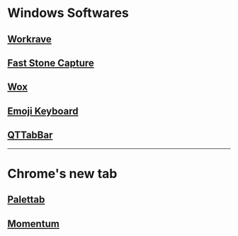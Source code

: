 # Windows Softwares

## [Workrave](https://sourceforge.net/projects/workrave/)

## [Fast Stone Capture](http://reverberate.ml/softwares/fscapture.rar)

## [Wox](http://www.wox.one/)

## [Emoji Keyboard](https://www.softpedia.com/get/Internet/Chat/Other-Chat-Tools/Emoji-Keyboard.shtml)

## [QTTabBar](https://sourceforge.net/projects/qttabbar/)

***

# Chrome's new tab

## [Palettab](https://chrome.google.com/webstore/detail/palettab/bidckpnndigbjhmojikkhmejkfkpgoih)

## [Momentum](https://chrome.google.com/webstore/detail/momentum/laookkfknpbbblfpciffpaejjkokdgca?hl=en)

